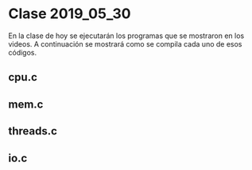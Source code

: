 # Clase 2019_05_30

En la clase de hoy se ejecutarán los programas que se mostraron en los 
videos. A continuación se mostrará como se compila cada uno de esos 
códigos.

## cpu.c

## mem.c

## threads.c

## io.c

